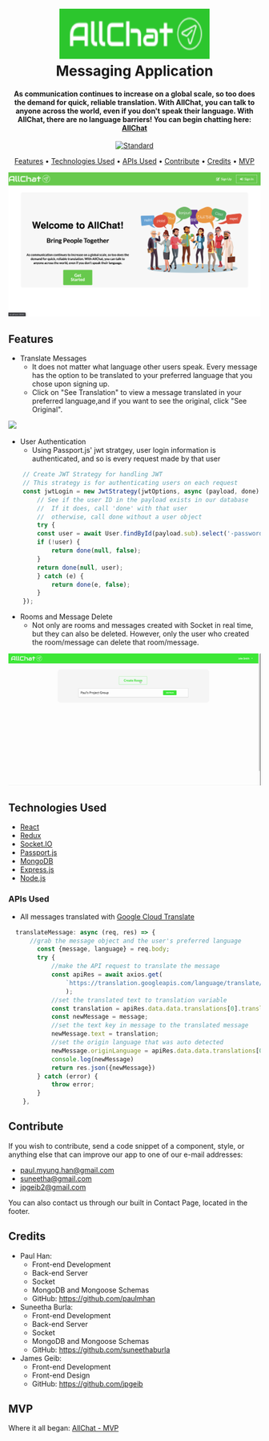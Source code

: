 
<h1 align="center">
  <br>
  <a href="https://all-chat-v2.herokuapp.com/"><img src="client/src/assets/images/logo.png" alt="AllChat Logo" width="300" height="100"></a>
  <br>
  Messaging Application
  <br>
</h1>



<div align="center">
<h4>As communication continues to increase on a global scale, so too does the demand for quick, reliable translation. With AllChat, you can talk to anyone across the world, even if you don't speak their language. With AllChat, there are no language barriers! You can begin chatting here: <a href="https://all-chat-v2.herokuapp.com/" target="_blank">AllChat</a></h4>
</div>

<p align="center">
  <a href="https://github.com/feross/standard">
    <img src="https://img.shields.io/badge/code%20style-standard-brightgreen.svg?style=flat"
         alt="Standard">
  </a>
</p>

<p align="center">
  <a href="#features">Features</a> •
  <a href="#technologies-used">Technologies Used</a> •
  <a href="#apis-used">APIs Used</a> •
  <a href="#contribute">Contribute</a> •
  <a href="#credits">Credits</a> •
  <a href="#mvp">MVP</a> 
</p>

![](client/src/assets/images/LandingPage.png)



## Features
* Translate Messages
    - It does not matter what language other users speak. Every message has the option to be translated to your preferred language that you chose upon signing up. 
    - Click on "See Translation" to view a message translated in your preferred language,and if you want to see the original, click "See Original".

![](/client/src/assets/gifs/AllChat-demo5.gif)


*  User Authentication
    - Using Passport.js' jwt stratgey, user login information is authenticated, and so is every request made by that user
```javascript
    // Create JWT Strategy for handling JWT
    // This strategy is for authenticating users on each request
    const jwtLogin = new JwtStrategy(jwtOptions, async (payload, done) => {
        // See if the user ID in the payload exists in our database
        //  If it does, call 'done' with that user
        //  otherwise, call done without a user object
        try {
        const user = await User.findById(payload.sub).select('-password');
        if (!user) {
            return done(null, false);
        }
        return done(null, user);
        } catch (e) {
            return done(e, false);
        }
    });
```

* Rooms and Message Delete
    - Not only are rooms and messages created with Socket in real time, but they can also be deleted. However, only the user who created the room/message can delete that room/message.

![](/client/src/assets/gifs/delete.gif)






## Technologies Used
- [React](https://reactjs.org/)
- [Redux](https://redux.js.org/)
- [Socket.IO](https://socket.io/)
- [Passport.js](http://www.passportjs.org/)
- [MongoDB](https://www.mongodb.com/)
- [Express.js](https://expressjs.com)
- [Node.js](https://nodejs.org/en/)

### APIs Used

- All messages translated with [Google Cloud Translate](https://cloud.google.com/translate/docs/quickstarts)

```javascript
  translateMessage: async (req, res) => {
      //grab the message object and the user's preferred language
        const {message, language} = req.body;
        try {
            //make the API request to translate the message
            const apiRes = await axios.get(
                `https://translation.googleapis.com/language/translate/v2?target=${language}&q=${encodeURIComponent(message.text)}&key=${process.env.REACT_APP_API_KEY}`
                );
            //set the translated text to translation variable
            const translation = apiRes.data.data.translations[0].translatedText;
            const newMessage = message;
            //set the text key in message to the translated message
            newMessage.text = translation;
            //set the origin language that was auto detected 
            newMessage.originLanguage = apiRes.data.data.translations[0].detectedSourceLanguage;
            console.log(newMessage)  
            return res.json({newMessage})
        } catch (error) {
            throw error;
        }
    },
```

## Contribute

If you wish to contribute, send a code snippet of a component, style, or anything else that can improve our app to one of our e-mail addresses:

- paul.myung.han@gmail.com
- suneetha@gmail.com
- jpgeib2@gmail.com

You can also contact us through our built in Contact Page, located in the footer.

## Credits

- Paul Han: 
    - Front-end Development
    - Back-end Server 
    - Socket
    - MongoDB and Mongoose Schemas
    - GitHub: https://github.com/paulmhan
- Suneetha Burla: 
    - Front-end Development
    - Back-end Server
    - Socket
    - MongoDB and Mongoose Schemas
    - GitHub: https://github.com/suneethaburla
- James Geib: 
    - Front-end Development
    - Front-end Design
    - GitHub: https://github.com/jpgeib

## MVP 

Where it all began: [AllChat - MVP](https://github.com/paulmhan/AllChat)

